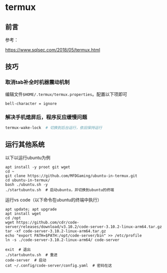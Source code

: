 # termux

## 前言



参考：

https://www.sqlsec.com/2018/05/termux.html

## 技巧

### 取消tab补全时机器震动机制

编辑文件`$HOME/.termux/termux.properties`。配置以下项即可

``` config
bell-character = ignore
```

### 解决手机熄屏后，程序反应缓慢问题

```bash
termux-wake-lock  # 切换到后台运行，依旧保持运行
```

## 运行其他系统

以下以运行ubuntu为例

```
apt install -y proot git wget
cd ~
git clone https://github.com/MFDGaming/ubuntu-in-termux.git
cd ubuntu-in-termux/
bash ./ubuntu.sh -y
./startubuntu.sh  # 启动ubuntu，并切换到ubuntu的终端
```

运行vs code（以下命令在ubuntu的终端中执行）

```
apt update; apt upgrade
apt install wget
cd /opt
wget https://github.com/cdr/code-server/releases/download/v3.10.2/code-server-3.10.2-linux-arm64.tar.gz
tar -xf code-server-3.10.2-linux-arm64.tar.gz
echo "export PATH=$PATH:/opt/code-server/bin" >> /etc/profile
ln -s ./code-server-3.10.2-linux-arm64/ code-server

exit  # 退出
./startubuntu.sh  # 重进
code-server  # 启动
cat ~/.config/code-server/config.yaml  # 密码在这
```